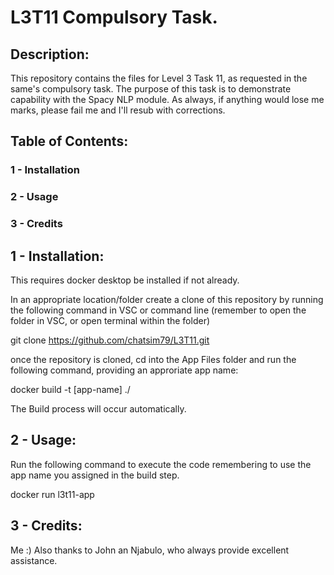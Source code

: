# L3T11 Compulsory Task.

## Description:

This repository contains the files for Level 3 Task 11, as requested 
in the same's compulsory task. The purpose of this task is to 
demonstrate capability with the Spacy NLP module. As always, if 
anything would lose me marks, please fail me and I'll resub with 
corrections.

## Table of Contents:

### 1 - Installation
### 2 - Usage
### 3 - Credits

## 1 - Installation:

This requires docker desktop be installed if not already.

In an appropriate location/folder create a clone of this repository by 
running the following command in VSC or command line (remember to open 
the folder in VSC, or open terminal within the folder)

git clone https://github.com/chatsim79/L3T11.git

once the repository is cloned, cd into the App Files folder and run the
following command, providing an approriate app name:

docker build -t [app-name] ./ 

The Build process will occur automatically.

## 2 - Usage:

Run the following command to execute the code remembering to use the
app name you assigned in the build step.

docker run l3t11-app

## 3 - Credits: 

Me :) Also thanks to John an Njabulo, who always provide excellent
assistance.


